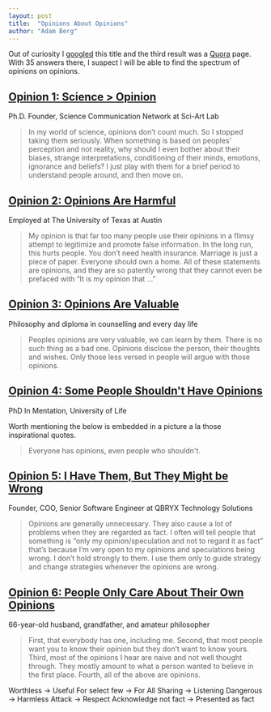 ```yaml
---
layout: post
title:  "Opinions About Opinions"
author: "Adam Berg"
---
```




<!--more-->

Out of curiosity I [googled](https://www.google.com/search?q=opinions+about+opinions) this title and the third result was a [Quora](https://www.quora.com/What-is-your-opinion-on-opinions) page.  With 35 answers there, I suspect I will be able to find the spectrum of opinions on opinions.


## [Opinion 1: Science > Opinion](https://www.quora.com/What-is-your-opinion-on-opinions/answer/Krishna-KumariChalla)

Ph.D. Founder, Science Communication Network at Sci-Art Lab

> In my world of science, opinions don’t count much. So I stopped taking them seriously.
> When something is based on peoples’ perception and not reality, why should I even bother about their biases, strange interpretations, conditioning of their minds, emotions, ignorance and beliefs?
> I just play with them for a brief period to understand people around, and then move on.

## [Opinion 2: Opinions Are Harmful](https://www.quora.com/What-is-your-opinion-on-opinions/answer/Melissa-Myer-1)

Employed at The University of Texas at Austin

> My opinion is that far too many people use their opinions in a flimsy attempt to legitimize and promote false information. In the long run, this hurts people. You don’t need health insurance. Marriage is just a piece of paper. Everyone should own a home. All of these statements are opinions, and they are so patently wrong that they cannot even be prefaced with “It is my opinion that …”

## [Opinion 3: Opinions Are Valuable](https://www.quora.com/What-is-your-opinion-on-opinions/answer/Gerard-Cec)

Philosophy and diploma in counselling and every day life

> Peoples opinions are very valuable, we can learn by them. There is no such thing as a bad one. Opinions disclose the person, their thoughts and wishes. Only those less versed in people will argue with those opinions.

## [Opinion 4: Some People Shouldn't Have Opinions](https://www.quora.com/What-is-your-opinion-on-opinions/answer/Gray-Wilton-1)

PhD In Mentation, University of Life

Worth mentioning the below is embedded in a picture a la those inspirational quotes.

> Everyone has opinions, even people who shouldn't.

## [Opinion 5: I Have Them, But They Might be Wrong](https://www.quora.com/What-is-your-opinion-on-opinions/answer/Tommy-C-Lim-Jr)

Founder, COO, Senior Software Engineer at QBRYX Technology Solutions

> Opinions are generally unnecessary. They also cause a lot of problems when they are regarded as fact.
> I often will tell people that something is “only my opinion/speculation and not to regard it as fact” that’s because I’m very open to my opinions and speculations being wrong. I don’t hold strongly to them. I use them only to guide strategy and change strategies whenever the opinions are wrong.

## [Opinion 6: People Only Care About Their Own Opinions](https://www.quora.com/What-is-your-opinion-on-opinions/answer/Steven-Ussery)

66-year-old husband, grandfather, and amateur philosopher

>First, that everybody has one, including me. Second, that most people want you to know their opinion but they don’t want to know yours. Third, most of the opinions I hear are naive and not well thought through. They mostly amount to what a person wanted to believe in the first place. Fourth, all of the above are opinions.

Worthless -> Useful
For select few -> For All
Sharing -> Listening
Dangerous -> Harmless
Attack -> Respect
Acknowledge not fact -> Presented as fact
